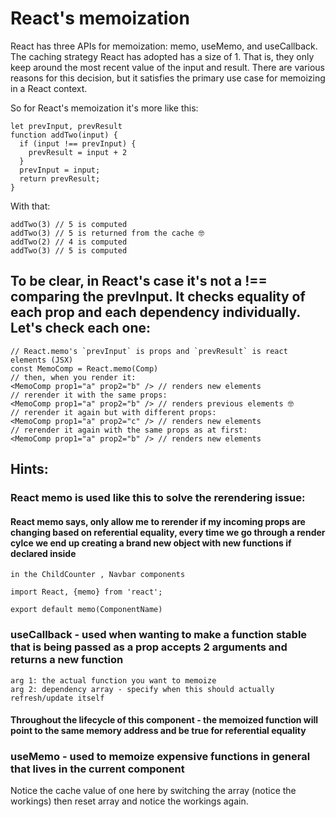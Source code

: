 # React's memoization

React has three APIs for memoization: memo, useMemo, and useCallback. The caching strategy React has adopted has a size of 1. That is, they only keep around the most recent value of the input and result. There are various reasons for this decision, but it satisfies the primary use case for memoizing in a React context.

So for React's memoization it's more like this:

```
let prevInput, prevResult
function addTwo(input) {
  if (input !== prevInput) {
    prevResult = input + 2
  }
  prevInput = input;
  return prevResult;
}
```

With that:

```
addTwo(3) // 5 is computed
addTwo(3) // 5 is returned from the cache 🤓
addTwo(2) // 4 is computed
addTwo(3) // 5 is computed
```

## To be clear, in React's case it's not a !== comparing the prevInput. It checks equality of each prop and each dependency individually. Let's check each one:

```
// React.memo's `prevInput` is props and `prevResult` is react elements (JSX)
const MemoComp = React.memo(Comp)
// then, when you render it:
<MemoComp prop1="a" prop2="b" /> // renders new elements
// rerender it with the same props:
<MemoComp prop1="a" prop2="b" /> // renders previous elements 🤓
// rerender it again but with different props:
<MemoComp prop1="a" prop2="c" /> // renders new elements
// rerender it again with the same props as at first:
<MemoComp prop1="a" prop2="b" /> // renders new elements
```

## Hints:

### React memo is used like this to solve the rerendering issue:

#### React memo says, only allow me to rerender if my incoming props are changing based on referential equality, every time we go through a render cylce we end up creating a brand new object with new functions if declared inside

```
in the ChildCounter , Navbar components

import React, {memo} from 'react';

export default memo(ComponentName)
```

### useCallback - used when wanting to make a function stable that is being passed as a prop accepts 2 arguments and returns a new function

```
arg 1: the actual function you want to memoize
arg 2: dependency array - specify when this should actually refresh/update itself
```

#### Throughout the lifecycle of this component - the memoized function will point to the same memory address and be true for referential equality

### useMemo - used to memoize expensive functions in general that lives in the current component

Notice the cache value of one here by switching the array (notice the workings) then reset array and notice the workings again.
